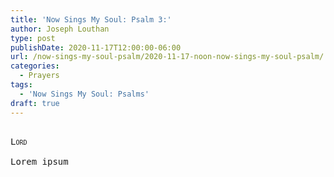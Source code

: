 ```yaml
---
title: 'Now Sings My Soul: Psalm 3:'
author: Joseph Louthan
type: post
publishDate: 2020-11-17T12:00:00-06:00
url: /now-sings-my-soul-psalm/2020-11-17-noon-now-sings-my-soul-psalm/
categories:
  - Prayers
tags:
  - 'Now Sings My Soul: Psalms'
draft: true
---
```


<pre>
<div style="font-variant: small-caps;">
Lord
</div>
Lorem ipsum
</pre>
